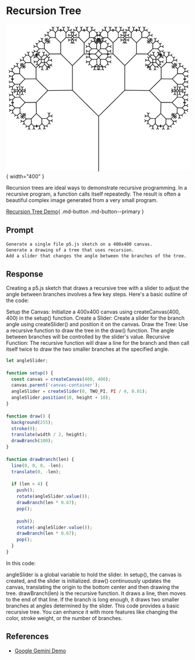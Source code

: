 # Recursion Tree

![Recursion Tree Icon](icon.png){ width="400" }

Recursion trees are ideal ways to demonstrate recursive programming.
In a recursive program, a function calls itself repeatedly.
The result is often a beautiful complex image generated from
a very small program.

[Recursion Tree Demo](./recursion-tree.html){ .md-button .md-button--primary }

## Prompt

```linenums="0"
Generate a single file p5.js sketch on a 400x400 canvas.
Generate a drawing of a tree that uses recursion.
Add a slider that changes the angle between the branches of the tree.
```

## Response

Creating a p5.js sketch that draws a recursive tree with a slider to adjust the angle between branches involves a few key steps. Here's a basic outline of the code:

Setup the Canvas: Initialize a 400x400 canvas using createCanvas(400, 400) in the setup() function.
Create a Slider: Create a slider for the branch angle using createSlider() and position it on the canvas.
Draw the Tree: Use a recursive function to draw the tree in the draw() function. The angle between branches will be controlled by the slider's value.
Recursive Function: The recursive function will draw a line for the branch and then call itself twice to draw the two smaller branches at the specified angle.


```js
let angleSlider;

function setup() {
  const canvas = createCanvas(400, 400);
  canvas.parent('canvas-container');
  angleSlider = createSlider(0, TWO_PI, PI / 4, 0.01);
  angleSlider.position(10, height + 10);
}

function draw() {
  background(255);
  stroke(0);
  translate(width / 2, height);
  drawBranch(100);
}

function drawBranch(len) {
  line(0, 0, 0, -len);
  translate(0, -len);

  if (len > 4) {
    push();
    rotate(angleSlider.value());
    drawBranch(len * 0.67);
    pop();

    push();
    rotate(-angleSlider.value());
    drawBranch(len * 0.67);
    pop();
  }
}
```

In this code:

angleSlider is a global variable to hold the slider.
In setup(), the canvas is created, and the slider is initialized.
draw() continuously updates the canvas, translating the origin to the bottom center and then drawing the tree.
drawBranch(len) is the recursive function. It draws a line, then moves to the end of that line. If the branch is long enough, it draws two smaller branches at angles determined by the slider.
This code provides a basic recursive tree. You can enhance it with more features like changing the color, stroke weight, or the number of branches.

## References

* [Google Gemini Demo](https://www.youtube.com/watch?v=NHLnjWTEZps)